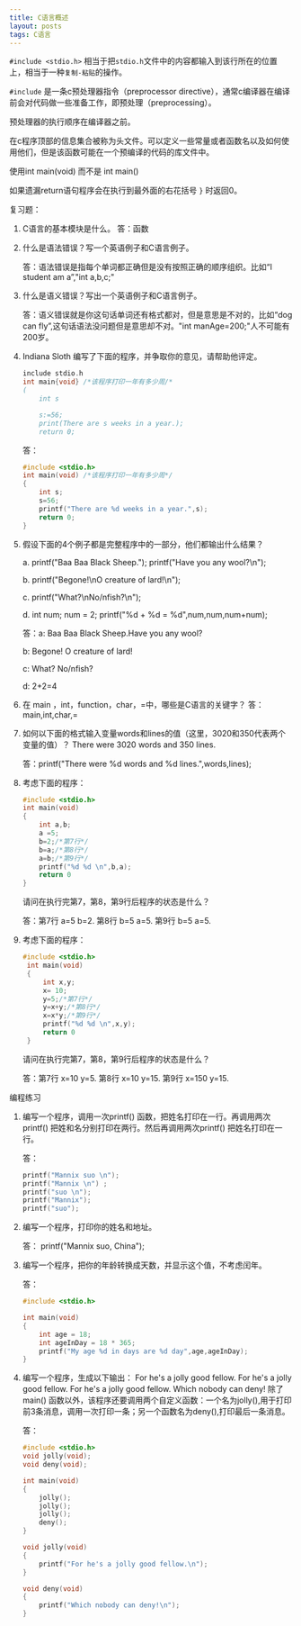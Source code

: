 ```yaml
---
title: C语言概述
layout: posts
tags: C语言
---
```


`#include <stdio.h>` 相当于把`stdio.h`文件中的内容都输入到该行所在的位置上，相当于一种`复制-粘贴`的操作。

`#include` 是一条c预处理器指令（preprocessor directive），通常c编译器在编译前会对代码做一些准备工作，即预处理（preprocessing）。

预处理器的执行顺序在编译器之前。

在c程序顶部的信息集合被称为头文件。可以定义一些常量或者函数名以及如何使用他们，但是该函数可能在一个预编译的代码的库文件中。

使用int main(void) 而不是 int main()

如果遗漏return语句程序会在执行到最外面的右花括号 `}` 时返回0。

复习题：

1. C语言的基本模块是什么。
    答：函数

2. 什么是语法错误？写一个英语例子和C语言例子。

    答：语法错误是指每个单词都正确但是没有按照正确的顺序组织。比如“I student am a”,"int a,b,c;"

3. 什么是语义错误？写出一个英语例子和C语言例子。

    答：语义错误就是你这句话单词还有格式都对，但是意思是不对的，比如“dog can fly”,这句话语法没问题但是意思却不对。"int manAge=200;"人不可能有200岁。

4. Indiana Sloth 编写了下面的程序，并争取你的意见，请帮助他评定。

    ```C
    include stdio.h
    int main{void} /*该程序打印一年有多少周/*
    (
        int s

        s:=56;
        print(There are s weeks in a year.);
        return 0;
    ```

    答：

    ```C
    #include <stdio.h>
    int main(void) /*该程序打印一年有多少周*/
    {
        int s;
        s=56;
        printf("There are %d weeks in a year.",s);
        return 0;
    }
    ```

5. 假设下面的4个例子都是完整程序中的一部分，他们都输出什么结果？

   a. printf("Baa Baa Black Sheep.");
      printf("Have you any wool?\n");

   b. printf("Begone!\nO creature of lard!\n");

   c. printf("What?\nNo/nfish?\n");

   d. int num;
      num = 2;
      printf("%d + %d = %d",num,num,num+num);

    答：a:
    Baa Baa Black Sheep.Have you any wool?

    b:
    Begone!
    O creature of lard!

    c:
    What?
    No/nfish?

    d:
    2+2=4

6. 在 main ，int，function，char，=中，哪些是C语言的关键字？
   答：main,int,char,=

7. 如何以下面的格式输入变量words和lines的值（这里，3020和350代表两个变量的值）？
   There were 3020 words and 350 lines.

   答：printf("There were %d words and %d lines.",words,lines);

8. 考虑下面的程序：

    ```C
    #include <stdio.h>
    int main(void)
    {
        int a,b;
        a =5;
        b=2;/*第7行*/
        b=a;/*第8行*/
        a=b;/*第9行*/
        printf("%d %d \n",b,a);
        return 0
    }
    ```

   请问在执行完第7，第8，第9行后程序的状态是什么？

   答：第7行 a=5 b=2. 第8行 b=5 a=5. 第9行 b=5 a=5.

9. 考虑下面的程序：

   ```C
   #include <stdio.h>
    int main(void)
    {
        int x,y;
        x= 10;
        y=5;/*第7行*/
        y=x+y;/*第8行*/
        x=x*y;/*第9行*/
        printf("%d %d \n",x,y);
        return 0
    }

   ```

   请问在执行完第7，第8，第9行后程序的状态是什么？

   答：第7行 x=10 y=5. 第8行 x=10 y=15. 第9行 x=150 y=15.

编程练习

1. 编写一个程序，调用一次printf() 函数，把姓名打印在一行。再调用两次printf() 把姓和名分别打印在两行。然后再调用两次printf() 把姓名打印在一行。

    答：

    ```C
    printf("Mannix suo \n");
    printf("Mannix \n") ;
    printf("suo \n");
    printf("Mannix");
    printf("suo");
    ```

2. 编写一个程序，打印你的姓名和地址。

    答：
    printf("Mannix suo, China");

3. 编写一个程序，把你的年龄转换成天数，并显示这个值，不考虑闰年。

    答：

    ```C
    #include <stdio.h>

    int main(void)
    {
        int age = 18;
        int ageInDay = 18 * 365;
        printf("My age %d in days are %d day",age,ageInDay);
    }
    ```

4. 编写一个程序，生成以下输出：
    For he's a jolly good fellow.
    For he's a jolly good fellow.
    For he's a jolly good fellow.
    Which nobody can deny!
   除了main() 函数以外，该程序还要调用两个自定义函数：一个名为jolly(),用于打印前3条消息，调用一次打印一条；另一个函数名为deny(),打印最后一条消息。

   答：

   ```C
   #include <stdio.h>
   void jolly(void);
   void deny(void);

   int main(void)
   {
       jolly();
       jolly();
       jolly();
       deny();
   }

   void jolly(void)
   {
       printf("For he's a jolly good fellow.\n");
   }

   void deny(void)
   {
       printf("Which nobody can deny!\n");
   }
   ```
